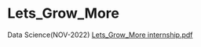 # Lets_Grow_More
Data Science(NOV-2022)
[Lets_Grow_More internship.pdf](https://github.com/sharanyamanohar/Lets_Grow_More/files/10334283/Lets_Grow_More.internship.pdf)

